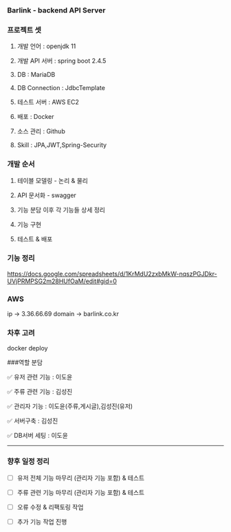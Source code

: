### Barlink - backend API Server

### 프로젝트 셋

1. 개발 언어 : openjdk 11
   
2. 개발 API 서버 : spring boot 2.4.5

3. DB : MariaDB

4. DB Connection : JdbcTemplate

5. 테스트 서버 : AWS EC2

6. 배포 : Docker

7. 소스 관리 : Github

8. Skill : JPA,JWT,Spring-Security



### 개발 순서

1. 테이블 모델링 - 논리 & 물리

2. API 문서화 - swagger 

3. 기능 분담 이후 각 기능들 상세 정리

4. 기능 구현

5. 테스트 & 배포




### 기능 정리

https://docs.google.com/spreadsheets/d/1KrMdU2zxbMkW-nqszPGJDkr-UVjPRMPSG2m28HUfOaM/edit#gid=0


### AWS 

ip -> 3.36.66.69
domain -> barlink.co.kr

### 차후 고려

docker deploy



###역할 분담

✅ 유저 관련 기능 : 이도윤

✅ 주류 관련 기능 : 김성진

✅ 관리자 기능 : 이도윤(주류,게시글),김성진(유저)

✅ 서버구축 : 김성진

✅ DB서버 세팅 : 이도윤


---

### 향후 일정 정리

- [ ] 유저 전체 기능 마무리 (관리자 기능 포함) & 테스트 

- [ ] 주류 관련 기능 마무리 (관리자 기능 포함) & 테스트

- [ ] 오류 수정 & 리팩토링 작업

- [ ] 추가 기능 작업 진행
